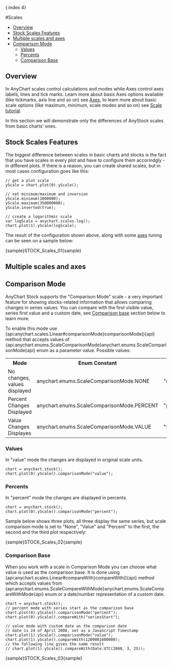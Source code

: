 {:index 4}

#Scales

* [Overview](#overview)
* [Stock Scales Features](#stock_axes_features)
* [Multiple scales and axes](#multiple_scales_and_axes)
* [Comparison Mode](#comparison_mode)
  * [Values](#values)
  * [Percents](#percents)
  * [Comparison Base](#comparison_base)

## Overview

In AnyChart scales control calculations and modes while Axes control axes labels, lines and tick marks. Learn more about basis Axes options available (like tickmarks, axis line and so on) see [Axes](./Axes), to learn more about basic scale options (like maximum, minimum, scale modes and so on) see [Scale tutorial](../Axes_and_Grids/Scales).

In this section we will demonstrate only the differences of AnyStock scales from basic charts' ones.

## Stock Scales Features

The biggest difference between scales in basic charts and stocks is the fact that you have scales in every plot and have to configure them accorindgly - in different plots. If there is a reason, you can create shared scales, but in most cases configuration goes like this:

```
// get a plot scale
yScale = chart.plot(0).yScale();

// set minimum/maximum and inversion
yScale.minimum(1000000);
yScale.maximum(350000000);
yScale.inverted(true);

// create a logarithmic scale
var logScale = anychart.scales.log();
chart.plot(1).yScale(logScale);
```

The result of the configuration shown above, along with some [axes](Axes) tuning can be seen on a sample below:

{sample}STOCK\_Scales\_01{sample}

## Multiple scales and axes

## Comparison Mode

AnyChart Stock supports the "Comparison Mode" scale - a very important feature for showing stocks-related information that allows comparing changes in series values. You can compare with the first visible value, series first value and a custom date, see [Comparison base](#comparison_base) section below to learn more.  

To enable this mode use {api:anychart.scales.Linear#comparisonMode}comparisonMode(){api} method that accepts 
values of {api:anychart.enums.ScaleComparisonMode}anychart.enums.ScaleComparisonMode{api} enum as a parameter value. Possible values:

<table><tr><th>Mode</th><th>Enum Constant</th><th>Value</th><tr>
<tr><td>No changes, values displayed</td><td>anychart.enums.ScaleComparisonMode.NONE</td><td>"none"</td></tr>
<tr><td>Percent Changes Displayed</td><td>anychart.enums.ScaleComparisonMode.PERCENT</td><td>"percent"</td></tr>
<tr><td>Value Changes Displayes</td><td>anychart.enums.ScaleComparisonMode.VALUE</td><td>"value"</td></tr>
</table>

### Values

In "value" mode the changes are displayed in original scale units.

```
chart = anychart.stock();
chart.plot(0).yScale().comparisonMode("value");
```

### Percents

In "percent" mode the changes are displayed in percents.

```
chart = anychart.stock();
chart.plot(0).yScale().comparisonMode("percent");
```

Sample below shows three plots, all three display the same series, but scale comparison mode is set to "None", "Value" and "Percent" to the first, the second and the third plot respectively:

{sample}STOCK\_Scales\_02{sample}

### Comparison Base

When you work with a scale in Comparison Mode you can choose what value is used as the comparison base. It is done using {api:anychart.scales.Linear#compareWith}compareWith(){api} method which accepts values from  {api:anychart.enums.ScaleCompareWithMode}anychart.enums.ScaleCompareWithMode{api} enum or a date/number representation of a custom date.

```
chart = anychart.stock();
// percent mode with series start as the comparison base
chart.plot(0).yScale().comparisonMode("percent");
chart.plot(0).yScale().compareWith("seriesStart");

// value mode with custom date as the comparison date
// date is 24 of April 2008, set as a JavaScript Timestamp 
chart.plot(1).yScale().comparisonMode("value");
chart.plot(1).yScale().compareWith(1209081600000);
// the following line gives the same result
// chart.plot(1).yScale().compareWith(Date.UTC(2008, 3, 25));
```

{sample}STOCK\_Scales\_03{sample}
